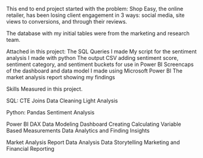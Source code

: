 This end to end project started with the problem: Shop Easy, the online retailer, has been losing client engagement in 3 ways: social media, site views to conversions, and through their reviews.

The database with my initial tables were from the marketing and research team.

Attached in this project:
  The SQL Queries I made
  My script for the sentiment analysis I made with python
  The output CSV adding sentiment score, sentiment category, and sentiment buckets for use in Power BI
  Screencaps of the dashboard and data model I made using Microsoft Power BI
  The market analysis report showing my findings

Skills Measured in this project.

SQL:
  CTE
  Joins
  Data Cleaning
  Light Analysis

Python:
  Pandas
  Sentiment Analysis

Power BI
  DAX
  Data Modeling
  Dashboard Creating
  Calculating Variable Based Measurements
  Data Analytics and Finding Insights

Market Analysis Report
  Data Analysis
  Data Storytelling
  Marketing and Financial Reporting
